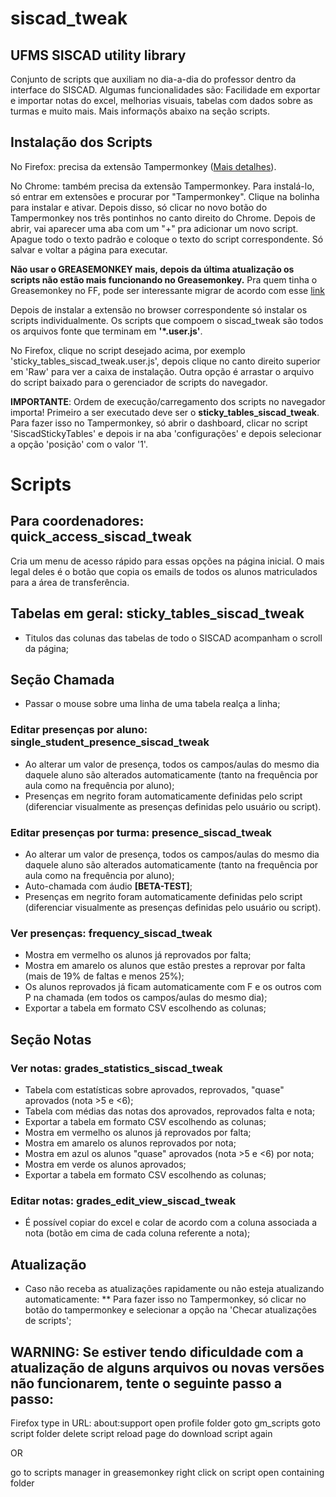 # siscad_tweak
## UFMS SISCAD utility library

Conjunto de scripts que auxiliam no dia-a-dia do professor dentro da interface do SISCAD.
Algumas funcionalidades são: Facilidade em exportar e importar notas do excel, melhorias visuais, tabelas com dados sobre as turmas e muito mais. 
Mais informaçõs abaixo na seção scripts.

## Instalação dos Scripts

No Firefox: precisa da extensão Tampermonkey ([Mais detalhes](https://addons.mozilla.org/pt-BR/firefox/addon/tampermonkey/)).

No Chrome: também precisa da extensão Tampermonkey. Para instalá-lo, só entrar em extensões e procurar por "Tampermonkey". Clique na bolinha para instalar e ativar.
Depois disso, só clicar no novo botão do Tampermonkey nos três pontinhos no canto direito do Chrome. Depois de abrir, vai aparecer uma aba com um "+" pra adicionar um novo script.
Apague todo o texto padrão e coloque o texto do script correspondente. Só salvar e voltar a página para executar.

**Não usar o GREASEMONKEY mais, depois da última atualização os scripts não estão mais funcionando no Greasemonkey.**
Pra quem tinha o Greasemonkey no FF, pode ser interessante migrar de acordo com esse [link](https://stackoverflow.com/questions/47317983/how-to-transfer-all-greasemonkey-userscripts-to-tampermonkey-on-firefox-57)


Depois de instalar a extensão no browser correspondente só instalar os scripts individualmente.
Os scripts que compoem o siscad_tweak são todos os arquivos fonte que terminam em **'*.user.js'**.

No Firefox, clique no script desejado acima, por exemplo 'sticky_tables_siscad_tweak.user.js', depois clique no canto direito superior em 'Raw' para ver a caixa de instalação.
Outra opção é arrastar o arquivo do script baixado para o gerenciador de scripts do navegador.

**IMPORTANTE**: Ordem de execução/carregamento dos scripts no navegador importa! Primeiro a ser executado deve ser o **sticky_tables_siscad_tweak**.
Para fazer isso no Tampermonkey, só abrir o dashboard, clicar no script 'SiscadStickyTables' e depois ir na aba 'configurações' e depois selecionar a opção 'posição' com o valor '1'.

# Scripts

## Para coordenadores: quick_access_siscad_tweak

Cria um menu de acesso rápido para essas opções na página inicial.
O mais legal deles é o botão que copia os emails de todos os alunos matriculados para a área de transferência.

## Tabelas em geral: sticky_tables_siscad_tweak
* Titulos das colunas das tabelas de todo o SISCAD acompanham o scroll da página;

## Seção Chamada
* Passar o mouse sobre uma linha de uma tabela realça a linha;

### Editar presenças por aluno: single_student_presence_siscad_tweak 
* Ao alterar um valor de presença, todos os campos/aulas do mesmo dia daquele aluno são alterados automaticamente (tanto na frequência por aula como na frequência por aluno);
* Presenças em negrito foram automaticamente definidas pelo script (diferenciar visualmente as presenças definidas pelo usuário ou script).

### Editar presenças por turma: presence_siscad_tweak
* Ao alterar um valor de presença, todos os campos/aulas do mesmo dia daquele aluno são alterados automaticamente (tanto na frequência por aula como na frequência por aluno);
* Auto-chamada com áudio **[BETA-TEST]**;
* Presenças em negrito foram automaticamente definidas pelo script (diferenciar visualmente as presenças definidas pelo usuário ou script).

### Ver presenças: frequency_siscad_tweak

* Mostra em vermelho os alunos já reprovados por falta;
* Mostra em amarelo os alunos que estão prestes a reprovar por falta (mais de 19% de faltas e menos 25%);
* Os alunos reprovados já ficam automaticamente com F e os outros com P na chamada (em todos os campos/aulas do mesmo dia);
* Exportar a tabela em formato CSV escolhendo as colunas;

## Seção Notas

### Ver notas: grades_statistics_siscad_tweak
* Tabela com estatísticas sobre aprovados, reprovados, "quase" aprovados (nota >5 e <6);
* Tabela com médias das notas dos aprovados, reprovados falta e nota;
* Exportar a tabela em formato CSV escolhendo as colunas;
* Mostra em vermelho os alunos já reprovados por falta;
* Mostra em amarelo os alunos reprovados por nota;
* Mostra em azul os alunos "quase" aprovados (nota >5 e <6) por nota;
* Mostra em verde os alunos aprovados;
* Exportar a tabela em formato CSV escolhendo as colunas;

### Editar notas: grades_edit_view_siscad_tweak
* É possível copiar do excel e colar de acordo com a coluna associada a nota (botão em cima de cada coluna referente a nota);

## Atualização

* Caso não receba as atualizações rapidamente ou não esteja atualizando automaticamente: 
** Para fazer isso no Tampermonkey, só clicar no botão do tampermonkey e selecionar a opção  na 'Checar atualizações de scripts';

## WARNING: Se  estiver tendo dificuldade com a atualização de alguns arquivos ou novas versões não funcionarem, tente o seguinte passo a passo:

Firefox
type in URL: about:support
open profile folder
goto gm_scripts
goto script folder
delete script
reload page do download script again


OR

go to scripts manager in greasemonkey
right click on script
open containing folder
